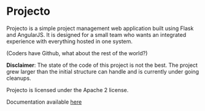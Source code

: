 Projecto
========

Projecto is a simple project management web application built using Flask and
AngularJS. It is designed for a small team who wants an integrated experience
with everything hosted in one system. 

(Coders have Github, what about the rest of the world?)

**Disclaimer**: The state of the code of this project is not the best. The
project grew larger than the initial structure can handle and is currently
under going cleanups.

Projecto is licensed under the Apache 2 license.

Documentation available [here][docs]

[docs]: http://shuhaowu.github.io/projecto/
